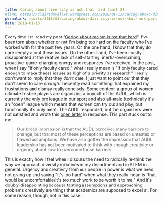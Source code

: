 ```yaml
---
title: Caring about diversity is not that hard (part 2)
#link: https://claireduvallet.wordpress.com/2018/01/13/caring-about-diversity-is-not-that-hard-part-2/
permalink: /posts/2018/01/caring-about-diversity-is-not-that-hard-part-2
date: 2018-01-13
---
```



Every time I re-read my post "[Caring about racism is not that hard](https://claireduvallet.wordpress.com/2017/07/21/caring-about-racism-is-not-that-hard/)", I've been torn about whether or not I'm being too hard on the faculty who I've worked with for the past few years. On the one hand, I know that they do care deeply about these issues. On the other hand, I've been mostly disappointed at the relative lack of self-starting, inertia-overcoming, proactive-game-changing energy and responses I've received. In the post, when I say "if only faculty cared," what I really mean is "if only faculty cared enough to make theses issues as high of a priority as research." I really don't want to imply that they _don't_ care, I just want to point out that they don't seem to care _enough_.  I recently read something that explained my frustrations and dismay really concisely. Some context: a group of women ultimate frisbee players are organizing a boycott of the AUDL, which is currently the only pro league in our sport and also all-male (technically it's an "open" league which means that women can try out and play, but functionally it's only men). The AUDL responded, but the organizers were not satisfied and wrote this [open letter](http://skydmagazine.com/2018/01/audl-boycott-open-letter-steve-gordon-commissioner-audl/) in response. This part stuck out to me: 

> Our broad impression is that the AUDL perceives many barriers to change, but that most of these perceptions are based on untested or flawed assumptions. We have also gotten the impression that AUDL leadership has not been motivated to think with enough creativity or urgency about how to overcome those barriers. 

This is exactly how I feel when I discuss the need to radically re-think the way we approach diversity initiatives in my department and in STEM in general. Urgency and creativity from our people in power is what we need, not giving up and saying "it's too hard" when what they really mean is "that would be uncomfortable/it's too much work to be worth it to me." And it's doubly-disappointing because testing assumptions and approaching problems creatively are things that academics are supposed to excel at. For some reason, though, not in this case...